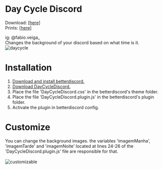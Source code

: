 # Day Cycle Discord

Download: <a href="https://github.com/v37ga/DayCycleDiscord/blob/main/download/Day%20Cycle%20Discord%201.1.0%20.rar?raw=true">[here]</a>
<br>
Prints: <a href="https://github.com/v37ga/DayCycleDiscord/blob/main/preview.md">[here]</a>

ig: @fabio.veiga_<br>
Changes the background of your discord based on what time is it.
<br>
![daycycle](https://user-images.githubusercontent.com/71238693/135930659-73bd1437-4d9e-45fc-874f-e57175ddedd8.png)
# Installation
1. <a href="https://betterdiscord.app/">Download and install betterdiscord.</a>
2. <a href="https://github.com/v37ga/DayCycleDiscord/blob/main/download/Day%20Cycle%20Discord%201.1.0%20.rar?raw=true">Download DayCycleDiscord.</a>
3. Place the file 'DayCycleDiscord.css' in the betterdiscord's theme folder.
4. Place the file 'DayCycleDiscord.plugin.js' in the betterdiscord's plugin folder.
5. Activate the plugin in betterdiscord config.
# Customize
You can change the background images.
the variables 'imagemManha', 'imagemTarde' and 'imagemNoite' located at lines 24-26 of the 'DayCycleDiscord.plugin.js' file are responsible for that.
<br>
<br>
![customizable](https://user-images.githubusercontent.com/71238693/135931784-c9b7a9dc-b9f9-4d59-9631-476a44861224.png)
